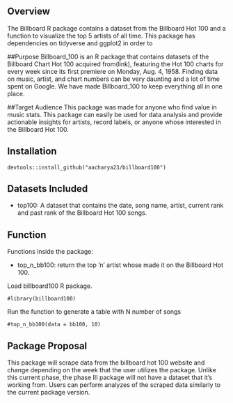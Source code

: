 
<!-- README.md is generated from README.Rmd. Please edit that file -->

## Overview

The Billboard R package contains a dataset from the Billboard Hot 100
and a function to visualize the top 5 artists of all time. This package
has dependencies on tidyverse and ggplot2 in order to

\##Purpose Billboard_100 is an R package that contains datasets of the
Billboard Chart Hot 100 acquired from(link), featuring the Hot 100
charts for every week since its first premiere on Monday, Aug. 4, 1958.
Finding data on music, artist, and chart numbers can be very daunting
and a lot of time spent on Google. We have made Billboard_100 to keep
everything all in one place.

\##Target Audience This package was made for anyone who find value in
music stats. This package can easily be used for data analysis and
provide actionable insights for artists, record labels, or anyone whose
interested in the Billboard Hot 100.

## Installation 

```{r}
devtools::install_github("aacharya23/billboard100")
```

## Datasets Included 
* top100: A dataset that contains the date, song name, artist, current rank and past rank of the Billboard Hot 100 songs. 

## Function

Functions inside the package:

* top_n_bb100: return the top ’n’ artist whose made it on the Billboard Hot 100. 


Load billboard100 R package. 

```{r}
#library(billboard100)
```

Run the function to generate a table with N number of songs 

```{r}
#top_n_bb100(data = bb100, 10)
```

## Package Proposal

This package will scrape data from the billboard hot 100 website and
change depending on the week that the user utilizes the package. Unlike
this current phase, the phase III package will not have a dataset that
it’s working from. Users can perform analyzes of the scraped data
similarly to the current package version.

## 
